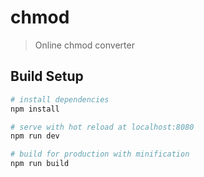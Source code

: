 # chmod

> Online chmod converter

## Build Setup

``` bash
# install dependencies
npm install

# serve with hot reload at localhost:8080
npm run dev

# build for production with minification
npm run build
```
